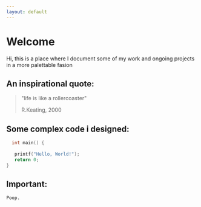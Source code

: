 ```yaml
---
layout: default
---
```


# Welcome



Hi, this is a place where I document some of my work and ongoing projects in a more palettable fasion

## An inspirational quote:

> "life is like a rollercoaster"
>
> R.Keating, 2000

## Some complex code i designed:

```c
  int main() {
   
   printf("Hello, World!");
   return 0;
}
```
## Important:


```
Poop.
```
